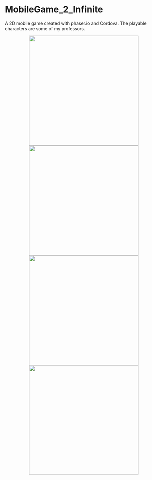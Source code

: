 # MobileGame_2_Infinite
A 2D mobile game created with phaser.io and Cordova. The playable characters are some of my professors.

<p align="center">
  <img src="https://github.com/LukasVoeller/MobileGame_2_Infinite/blob/master/Screenshot_2017-05-04-15-40-33.png" width="350"/>
  <img src="https://github.com/LukasVoeller/MobileGame_2_Infinite/blob/master/Screenshot_2017-05-04-15-40-57.png" width="350"/>
  <img src="https://github.com/LukasVoeller/MobileGame_2_Infinite/blob/master/Screenshot_2017-05-04-15-41-42.png" width="350"/>
  <img src="https://github.com/LukasVoeller/MobileGame_2_Infinite/blob/master/Screenshot_2017-05-04-15-42-20.png" width="350"/>
</p>
